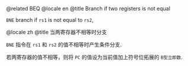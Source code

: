 @related BEQ
@locale en
@title Branch if two registers is not equal

`BNE` branch if `rs1` is not equal to `rs2`, 

@locale zh
@title 当两寄存器不相等时分支

`BNE` 指令在 `rs1` 和 `rs2` 的值不相等时产生条件分支.
 
若两寄存器的值不相等，则将 `PC` 的值设为当前值加上符号位拓展的 `B型立即数`.

<to-be-edited />